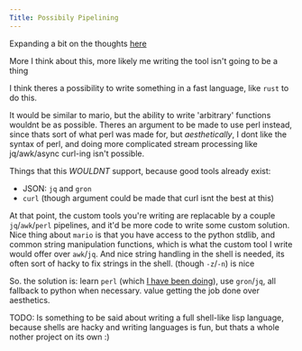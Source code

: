 ```yaml
---
Title: Possibily Pipelining
---
```


Expanding a bit on the thoughts [here](/post/replacing_shell)

More I think about this, more likely me writing the tool isn't going to be a thing

I think theres a possibility to write something in a fast language, like `rust` to do this.

It would be similar to mario, but the ability to write 'arbitrary' functions wouldnt be as possible. Theres an argument to be made to use perl instead, since thats sort of what perl was made for, but *aesthetically*, I dont like the syntax of perl, and doing more complicated stream processing like jq/awk/async curl-ing isn't possible.

Things that this *WOULDNT* support, because good tools already exist:

* JSON: `jq` and `gron`
* `curl` (though argument could be made that curl isnt the best at this)

At that point, the custom tools you're writing are replacable by a couple `jq`/`awk`/`perl` pipelines, and it'd be more code to write some custom solution. Nice thing about `mario` is that you have access to the python stdlib, and common string manipulation functions, which is what the custom tool I write would offer over `awk`/`jq`. And nice string handling in the shell is needed, its often sort of hacky to fix strings in the shell. (though `-z`/`-n`) is nice

So. the solution is: learn `perl` (which [I have been doing](https://github.com/seanbreckenridge/pmark)), use `gron`/`jq`, all fallback to python when necessary. value getting the job done over aesthetics.

TODO: Is something to be said about writing a full shell-like lisp language, because shells are hacky and writing languages is fun, but thats a whole nother project on its own :)
